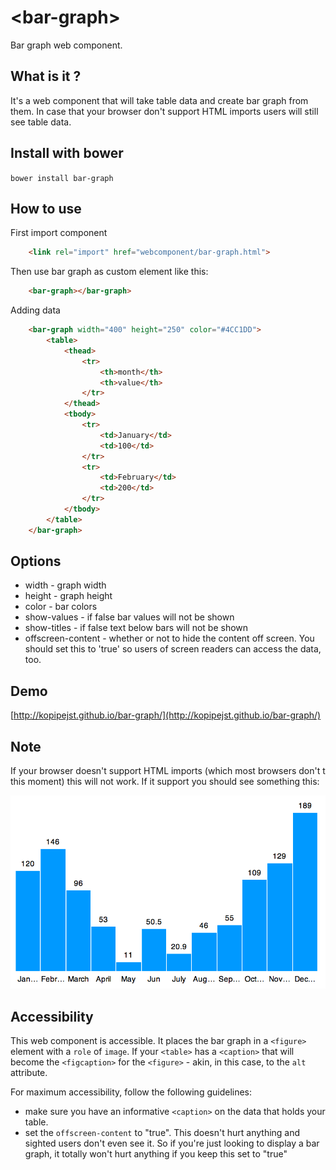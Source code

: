 &lt;bar-graph&gt;
===========

Bar graph web component.

What is it ?
---------------

It's a web component that will take table data and create bar graph from them. In case that your browser don't support HTML imports users will still see table data.

Install with bower
------------------
`bower install bar-graph`

How to use
-----------

First import component
```html
    <link rel="import" href="webcomponent/bar-graph.html">
```
Then use bar graph as custom element like this:
```html
    <bar-graph></bar-graph>
```
Adding data
```html
    <bar-graph width="400" height="250" color="#4CC1DD">
        <table>
            <thead>
                <tr>
                    <th>month</th>
                    <th>value</th>
                </tr>
            </thead>
            <tbody>
                <tr>
                    <td>January</td>
                    <td>100</td>
                </tr>
                <tr>
                    <td>February</td>
                    <td>200</td>
                </tr>
            </tbody>
        </table>
    </bar-graph>
```

Options
-------
- width - graph width
- height - graph height
- color - bar colors
- show-values - if false bar values will not be shown
- show-titles - if false text below bars will not be shown
- offscreen-content - whether or not to hide the content off screen. You should set this to 'true' so users of screen readers can access the data, too.

Demo
----
[http://kopipejst.github.io/bar-graph/](http://kopipejst.github.io/bar-graph/)

Note
----

If your browser doesn't support HTML imports (which most browsers don't t this moment) this will not work. If it support you should see something this:

![example](assets/bar-graph.png)

Accessibility
----

This web component is accessible. It places the bar graph in a `<figure>` element with a `role` of `image`.  If your `<table>` has a `<caption>` that will become the `<figcaption>` for the `<figure>` - akin, in this case, to the `alt` attribute.

For maximum accessibility, follow the following guidelines:

* make sure you have an informative `<caption>` on the data that holds your table.
* set the `offscreen-content` to "true". This doesn't hurt anything and sighted users don't even see it. So if you're just looking to display a bar graph, it totally won't hurt anything if you keep this set to "true"  
